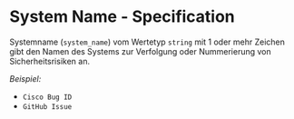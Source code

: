 # System Name - Specification

Systemname (`system_name`) vom Wertetyp `string` mit 1 oder mehr Zeichen gibt den Namen des Systems zur Verfolgung oder Nummerierung von Sicherheitsrisiken an.

*Beispiel:*

* `Cisco Bug ID`
* `GitHub Issue`